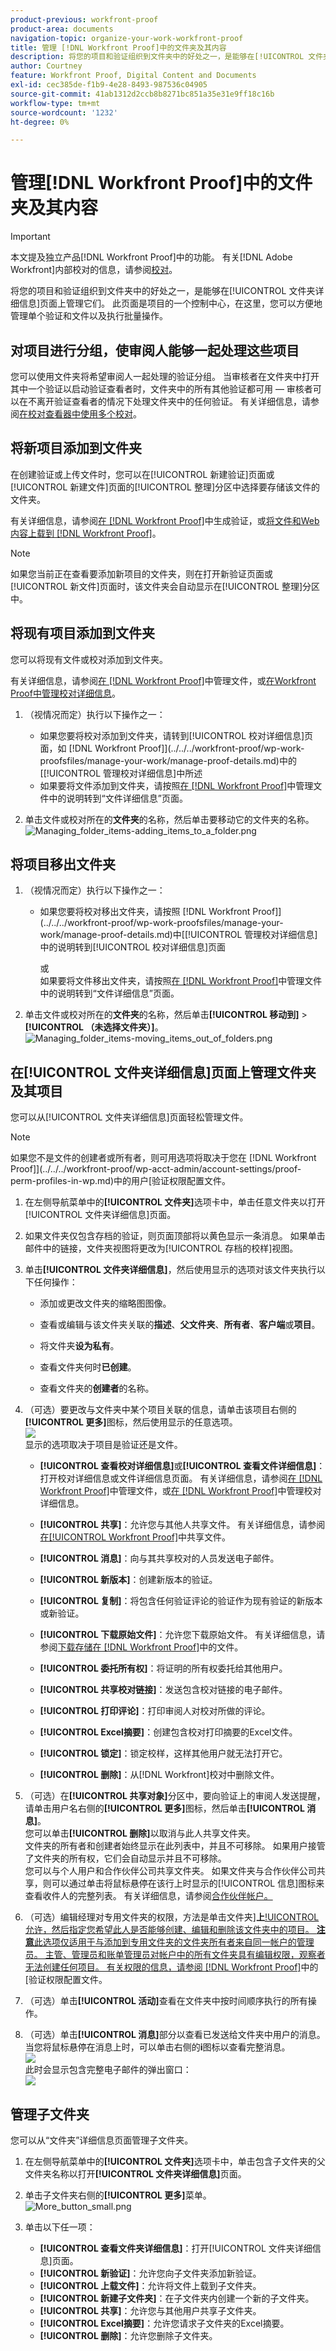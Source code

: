 ```yaml
---
product-previous: workfront-proof
product-area: documents
navigation-topic: organize-your-work-workfront-proof
title: 管理 [!DNL Workfront Proof]中的文件夹及其内容
description: 将您的项目和验证组织到文件夹中的好处之一，是能够在[!UICONTROL 文件夹详细信息]页面上管理它们。 此页面是项目的一个控制中心，在这里，您可以方便地管理单个验证和文件以及执行批量操作。
author: Courtney
feature: Workfront Proof, Digital Content and Documents
exl-id: cec385de-f1b9-4e28-8493-987536c04905
source-git-commit: 41ab1312d2ccb8b8271bc851a35e31e9ff18c16b
workflow-type: tm+mt
source-wordcount: '1232'
ht-degree: 0%

---
```


# 管理[!DNL Workfront Proof]中的文件夹及其内容

>[!IMPORTANT]
>
>本文提及独立产品[!DNL Workfront Proof]中的功能。 有关[!DNL Adobe Workfront]内部校对的信息，请参阅[校对](../../../review-and-approve-work/proofing/proofing.md)。

将您的项目和验证组织到文件夹中的好处之一，是能够在[!UICONTROL 文件夹详细信息]页面上管理它们。 此页面是项目的一个控制中心，在这里，您可以方便地管理单个验证和文件以及执行批量操作。

## 对项目进行分组，使审阅人能够一起处理这些项目

您可以使用文件夹将希望审阅人一起处理的验证分组。 当审核者在文件夹中打开其中一个验证以启动验证查看者时，文件夹中的所有其他验证都可用 — 审核者可以在不离开验证查看者的情况下处理文件夹中的任何验证。 有关详细信息，请参阅[在校对查看器中使用多个校对](../../../workfront-proof/wp-work-proofsfiles/review-proofs-wpv/work-with-multiple-proofs.md)。

## 将新项目添加到文件夹

在创建验证或上传文件时，您可以在[!UICONTROL 新建验证]页面或[!UICONTROL 新建文件]页面的[!UICONTROL 整理]分区中选择要存储该文件的文件夹。

有关详细信息，请参阅[在 [!DNL Workfront Proof]](../../../workfront-proof/wp-work-proofsfiles/create-proofs-and-files/generate-proofs.md)中生成验证，或[将文件和Web内容上载到 [!DNL Workfront Proof]](../../../workfront-proof/wp-work-proofsfiles/create-proofs-and-files/upload-files-web-content.md)。

>[!NOTE]
>
>如果您当前正在查看要添加新项目的文件夹，则在打开新验证页面或[!UICONTROL 新文件]页面时，该文件夹会自动显示在[!UICONTROL 整理]分区中。

## 将现有项目添加到文件夹

您可以将现有文件或校对添加到文件夹。

有关详细信息，请参阅[在 [!DNL Workfront Proof]](../../../workfront-proof/wp-work-proofsfiles/manage-your-work/manage-files.md)中管理文件，或[在Workfront Proof中管理校对详细信息](../../../workfront-proof/wp-work-proofsfiles/manage-your-work/manage-proof-details.md)。

1. （视情况而定）执行以下操作之一：

   * 如果您要将校对添加到文件夹，请转到[!UICONTROL 校对详细信息]页面，如 [!DNL Workfront Proof]](../../../workfront-proof/wp-work-proofsfiles/manage-your-work/manage-proof-details.md)中的[[!UICONTROL 管理校对详细信息]中所述
   * 如果要将文件添加到文件夹，请按照[在 [!DNL Workfront Proof]](../../../workfront-proof/wp-work-proofsfiles/manage-your-work/manage-files.md)中管理文件中的说明转到“文件详细信息”页面。

1. 单击文件或校对所在的&#x200B;**文件夹**&#x200B;的名称，然后单击要移动它的文件夹的名称。\
   ![Managing_folder_items-adding_items_to_a_folder.png](assets/managing-folder-items-adding-items-to-a-folder-350x121.png)

## 将项目移出文件夹

1. （视情况而定）执行以下操作之一：

   * 如果您要将校对移出文件夹，请按照 [!DNL Workfront Proof]](../../../workfront-proof/wp-work-proofsfiles/manage-your-work/manage-proof-details.md)中[[!UICONTROL 管理校对详细信息]中的说明转到[!UICONTROL 校对详细信息]页面

     或\
      如果要将文件移出文件夹，请按照[在 [!DNL Workfront Proof]](../../../workfront-proof/wp-work-proofsfiles/manage-your-work/manage-files.md)中管理文件中的说明转到“文件详细信息”页面。

1. 单击文件或校对所在的&#x200B;**文件夹**&#x200B;的名称，然后单击&#x200B;**[!UICONTROL 移动到]** > **[!UICONTROL （未选择文件夹）]**。\
   ![Managing_folder_items-moving_items_out_of_folders.png](assets/managing-folder-items-moving-items-out-of-folders-350x123.png)

## 在[!UICONTROL 文件夹详细信息]页面上管理文件夹及其项目

您可以从[!UICONTROL 文件夹详细信息]页面轻松管理文件。

>[!NOTE]
>
>如果您不是文件的创建者或所有者，则可用选项将取决于您在 [!DNL Workfront Proof]](../../../workfront-proof/wp-acct-admin/account-settings/proof-perm-profiles-in-wp.md)中的用户[验证权限配置文件。

1. 在左侧导航菜单中的&#x200B;**[!UICONTROL 文件夹]**&#x200B;选项卡中，单击任意文件夹以打开[!UICONTROL 文件夹详细信息]页面。
1. 如果文件夹仅包含存档的验证，则页面顶部将以黄色显示一条消息。 如果单击邮件中的链接，文件夹视图将更改为[!UICONTROL 存档的校样]视图。
1. 单击&#x200B;**[!UICONTROL 文件夹详细信息]**，然后使用显示的选项对该文件夹执行以下任何操作：

   * 添加或更改文件夹的缩略图图像。
   * 查看或编辑与该文件夹关联的&#x200B;**描述**、**父文件夹**、**所有者**、**客户端**&#x200B;或&#x200B;**项目**。

   * 将文件夹&#x200B;**设为私有**。
   * 查看文件夹何时&#x200B;**已创建**。
   * 查看文件夹的&#x200B;**创建者**&#x200B;的名称。

1. （可选）要更改与文件夹中某个项目关联的信息，请单击该项目右侧的&#x200B;**[!UICONTROL 更多]**&#x200B;图标，然后使用显示的任意选项。\
   ![](assets/more-button-small.png)\
   显示的选项取决于项目是验证还是文件。

   * **[!UICONTROL 查看校对详细信息]**&#x200B;或&#x200B;**[!UICONTROL 查看文件详细信息]**：打开校对详细信息或文件详细信息页面。 有关详细信息，请参阅[在 [!DNL Workfront Proof]](../../../workfront-proof/wp-work-proofsfiles/manage-your-work/manage-files.md)中管理文件，或[在 [!DNL Workfront Proof]](../../../workfront-proof/wp-work-proofsfiles/manage-your-work/manage-proof-details.md)中管理校对详细信息。

   * **[!UICONTROL 共享]**：允许您与其他人共享文件。 有关详细信息，请参阅[在[!UICONTROL Workfront Proof]](../../../workfront-proof/wp-work-proofsfiles/share-proofs-and-files/share-files.md)中共享文件。

   * **[!UICONTROL 消息]**：向与其共享校对的人员发送电子邮件。
   * **[!UICONTROL 新版本]**：创建新版本的验证。
   * **[!UICONTROL 复制]**：将包含任何验证评论的验证作为现有验证的新版本或新验证。
   * **[!UICONTROL 下载原始文件]**：允许您下载原始文件。 有关详细信息，请参阅[下载存储在 [!DNL Workfront Proof]](../../../workfront-proof/wp-work-proofsfiles/manage-your-work/download-files-stored.md)中的文件。

   * **[!UICONTROL 委托所有权]**：将证明的所有权委托给其他用户。
   * **[!UICONTROL 共享校对链接]**：发送包含校对链接的电子邮件。
   * **[!UICONTROL 打印评论]**：打印审阅人对校对所做的评论。
   * **[!UICONTROL Excel摘要]**：创建包含校对打印摘要的Excel文件。
   * **[!UICONTROL 锁定]**：锁定校样，这样其他用户就无法打开它。
   * **[!UICONTROL 删除]**：从[!DNL Workfront]校对中删除文件。

1. （可选）在&#x200B;**[!UICONTROL 共享对象]**&#x200B;分区中，要向验证上的审阅人发送提醒，请单击用户名右侧的&#x200B;**[!UICONTROL 更多]**&#x200B;图标，然后单击&#x200B;**[!UICONTROL 消息]**。\
   您可以单击&#x200B;**[!UICONTROL 删除]**&#x200B;以取消与此人共享文件夹。\
   文件夹的所有者和创建者始终显示在此列表中，并且不可移除。 如果用户接管了文件夹的所有权，它们会自动显示并且不可移除。\
   您可以与个人用户和合作伙伴公司共享文件夹。 如果文件夹与合作伙伴公司共享，则可以通过单击将鼠标悬停在该行上时显示的[!UICONTROL 信息]图标来查看收件人的完整列表。 有关详细信息，请参阅[合作伙伴帐户。](https://support.workfront.com/hc/en-us/sections/115000912107-Partner-accounts)

1. （可选）编辑经理对专用文件夹的权限，方法是单击文件夹&#x200B;]**上**[!UICONTROL &#x200B;允许，然后指定您希望此人是否能够创建、编辑和删除该文件夹中的项目。 **注意**&#x200B;此选项仅适用于与添加到专用文件夹的文件夹所有者来自同一帐户的管理员。 主管、管理员和账单管理员对帐户中的所有文件夹具有编辑权限，观察者无法创建任何项目。 有关权限的信息，请参阅 [!DNL Workfront Proof]](../../../workfront-proof/wp-acct-admin/account-settings/proof-perm-profiles-in-wp.md)中的[验证权限配置文件。

1. （可选）单击&#x200B;**[!UICONTROL 活动]**&#x200B;查看在文件夹中按时间顺序执行的所有操作。
1. （可选）单击&#x200B;**[!UICONTROL 消息]**&#x200B;部分以查看已发送给文件夹中用户的消息。\
   当您将鼠标悬停在消息上时，可以单击右侧的&#x200B;**i**&#x200B;图标以查看完整消息。\
   ![](assets/messages-1-350x74.png)\
   此时会显示包含完整电子邮件的弹出窗口：\
   ![](assets/messages-2-350x252.png)

## 管理子文件夹

您可以从“文件夹”详细信息页面管理子文件夹。

1. 在左侧导航菜单中的&#x200B;**[!UICONTROL 文件夹]**&#x200B;选项卡中，单击包含子文件夹的父文件夹名称以打开&#x200B;**[!UICONTROL 文件夹详细信息]**&#x200B;页面。

1. 单击子文件夹右侧的&#x200B;**[!UICONTROL 更多]**&#x200B;菜单。\
   ![More_button_small.png](assets/more-button-small.png)

1. 单击以下任一项：

   * **[!UICONTROL 查看文件夹详细信息]**：打开[!UICONTROL 文件夹详细信息]页面。
   * **[!UICONTROL 新验证]**：允许您向子文件夹添加新验证。
   * **[!UICONTROL 上载文件]**：允许将文件上载到子文件夹。
   * **[!UICONTROL 新建子文件夹]**：在子文件夹内创建一个新的子文件夹。
   * **[!UICONTROL 共享]**：允许您与其他用户共享子文件夹。
   * **[!UICONTROL Excel摘要]**：允许您请求子文件夹的Excel摘要。
   * **[!UICONTROL 删除]**：允许您删除子文件夹。
